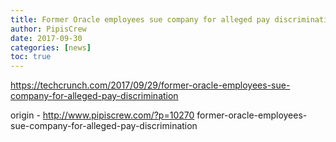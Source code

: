 ```yaml
---
title: Former Oracle employees sue company for alleged pay discrimination
author: PipisCrew
date: 2017-09-30
categories: [news]
toc: true
---
```


https://techcrunch.com/2017/09/29/former-oracle-employees-sue-company-for-alleged-pay-discrimination

origin - http://www.pipiscrew.com/?p=10270 former-oracle-employees-sue-company-for-alleged-pay-discrimination